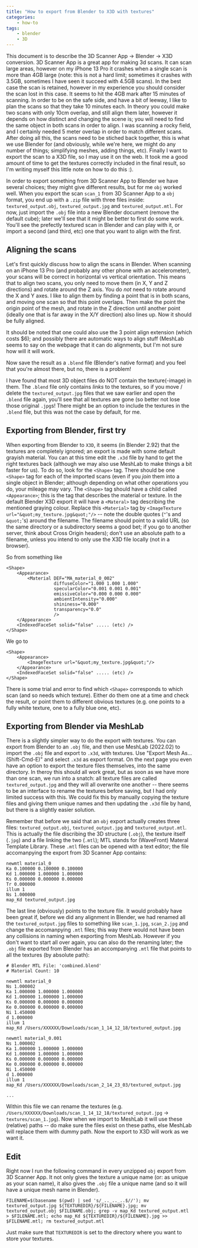 ```yaml
---
title: "How to export from Blender to X3D with textures"
categories:
    - how-to
tags:
    - blender
    - 3D
---
```

This document is to describe the 3D Scanner App -> Blender -> X3D conversion. 3D Scanner App is a great app for making 3d scans. It can scan large areas, however on my iPhone 13 Pro it crashes when a single scan is more than 4GB large (note: this is not a hard limit; sometimes it crashes with 3.5GB, sometimes I have seen it succeed with 4.5GB scans). In the best case the scan is retained, however in my experience you should consider the scan lost in this case. It seems to hit the 4GB mark after 15 minutes of scanning. In order to be on the safe side, and have a bit of leeway, I like to plan the scans so that they take 10 minutes each. In theory you could make two scans with only 10cm overlap, and still align them later, however it depends on how distinct and changing the scene is; you will need to find the same object in both scans in order to align. I was scanning a rocky field, and I certainly needed 5 meter overlap in order to match different scans. After doing all this, the scans need to be stiched back together, this is what we use Blender for (and obviously, while we're here, we might do any number of things; simplifying meshes, adding things, etc). Finally I want to export the scan to a X3D file, so I may use it on the web.
It took me a good amount of time to get the textures correctly included in the final result, so I'm writing myself this little note on how to do this :).

In order to export something from 3D Scanner App to Blender we have several choices; they might give different results, but for me `obj` worked well.
When you export the scan `scan_1` from 3D Scanner App to a `obj` format, you end up with a `.zip` file with three files inside: `textured_output.obj`, `textured_output.jpg` and `textured_output.mtl`.
For now, just import the `.obj` file into a new Blender document (remove the default cube); later we'll see that it might be better to first do some work.
You'll see the prefectly textured scan in Blender and can play with it, or import a second (and third, etc) one that you want to align with the first.

## Aligning the scans

Let's first quickly discuss how to align the scans in Blender.
When scanning on an iPhone 13 Pro (and probably any other phone with an accelerometer), your scans will be correct in horizontal vs vertical orientation.
This means that to align two scans, you only need to move them (in X, Y and Z directions) and rotate around the Z axis.
You do *not* need to rotate around the X and Y axes.
I like to align them by finding a point that is in both scans, and moving one scan so that this point overlaps.
Then make the point the origin point of the mesh, and rotate in the Z direction until another point (ideally one that is far away in the X/Y direction) also lines up.
Now it should be fully aligned.

It should be noted that one could also use the 3 point align extension (which costs $6); and possibly there are automatic ways to align stuff (MeshLab seems to say on the webpage that it can do alignments, but I'm not sure how will it will work.

Now save the result as a `.blend` file (Blender's native format) and you feel that you're almost there, but no, there is a problem!

I have found that most 3D object files do NOT contain the texture(-image) in them. The `.blend` file only contains *links* to the textures, so if you move / delete the `textured_output.jpg` files that we saw earlier and open the `.blend` file again, you'll see that all textures are gone (so better not lose those original `.jpg`s!
There might be an option to include the textures in the `.blend` file, but this was not the case by default, for me.

## Exporting from Blender, first try
When exporting from Blender to `X3D`, it seems (in Blender 2.92) that the textures are completely ignored; an export is made with some default grayish material.
You can at this time edit the `.x3d` file by hand to get the right textures back (although we may also use MeshLab to make things a bit faster for us).
To do so, look for the `<Shape>` tag.
There should be one `<Shape>` tag for each of the imported scans (even if you *join* them into a single object in Blender; although depending on what other operations you do, your mileage may vary.
The `<Shape>` tag should have a child called `<Appearance>`; this is the tag that describes the material or texture.
In the default Blender X3D export it will have a `<Materal>` tag describing the mentioned graying colour.
Replace this `<Material>` tag by `<ImageTexture url="&quot;my_texture.jpg&quot;"/>` -- note the double quotes (`"`'s and `&quot;`'s) around the filename.
The filename should point to a valid URL (so the same directory or a subdirectory seems a good bet; if you go to another server, think about Cross Origin headers); don't use an absolute path to a filename, unless you intend to only use the X3D file locally (not in a browser).

So from something like
```
<Shape>
    <Appearance>
        <Material DEF="MA_material_0_002"
                  diffuseColor="1.000 1.000 1.000"
                  specularColor="0.001 0.001 0.001"
                  emissiveColor="0.000 0.000 0.000"
                  ambientIntensity="0.000"
                  shininess="0.000"
                  transparency="0.0"
                  />
    </Appearance>
    <IndexedFaceSet solid="false" ..... (etc) />
</Shape>
```
We go to
```
<Shape>
    <Appearance>
        <ImageTexture url="&quot;my_texture.jpg&quot;"/>
    </Appearance>
    <IndexedFaceSet solid="false" ..... (etc) />
</Shape>
```

There is some trial and error to find which `<Shape>` corresponds to which scan (and so needs which texture).
Either do them one at a time and check the result, or point them to different obvious textures (e.g. one points to a fully white texture, one to a fully blue one, etc).

## Exporting from Blender via MeshLab
There is a slightly simpler way to do the export with textures.
You can export from Blender to an `.obj` file, and then use MeshLab (2022.02) to import the `.obj` file and export to `.x3d`, with textures.
Use "Export Mesh As... (Shift-Cmd-E)" and select `.x3d` as export format.
On the next page you even have an option to export the texture files themselves, into the same directory.
In theroy this should all work great, but as soon as we have more than one scan, we run into a snatch: all texture files are called `textured_output.jpg` and they will all overwrite one another -- there seems to be an interface to rename the textures before saving, but I had only limited success with this.
We could fix this by manually copying the texture files and giving them unique names and then updating the `.x3d` file by hand, but there is a slightly easier solution.

Remember that before we said that an `obj` export actually creates three files: `textured_output.obj`, `textured_output.jpg` and `textured_output.mtl`.
This is actually the file discribing the 3D structure (`.obj`), the texture itself (`.jpg`) and a file linking the two (`.mtl`); MTL stands for (WaveFront) Materal Template Library.
These `.mtl` files can be opened with a text editor; the file accomanpying the export from 3D Scanner App contains:

```
newmtl material_0
Ka 0.100000 0.100000 0.100000
Kd 1.000000 1.000000 1.000000
Ks 0.000000 0.000000 0.000000
Tr 0.000000
illum 1
Ns 1.000000
map_Kd textured_output.jpg
```

The last line (obviously) points to the texture file.
It would probably have been great if, before we did any alignment in Blender, we had renamed all the `textured_output.jpg` files to something like `scan_1.jpg`, `scan_2.jpg` and change the accomanpying `.mtl` files; this way there would not have been any collisions in naming when exporting from MeshLab.
However if you don't want to start all over again, you can also do the renaming later; the `.obj` file exported from Blender has an accompanying `.mtl` file that points to all the textures (by absolute path):

```
# Blender MTL File: 'combined.blend'
# Material Count: 10

newmtl material_0
Ns 1.000002
Ka 1.000000 1.000000 1.000000
Kd 1.000000 1.000000 1.000000
Ks 0.000000 0.000000 0.000000
Ke 0.000000 0.000000 0.000000
Ni 1.450000
d 1.000000
illum 1
map_Kd /Users/XXXXXX/Downloads/scan_1_14_12_18/textured_output.jpg

newmtl material_0.001
Ns 1.000002
Ka 1.000000 1.000000 1.000000
Kd 1.000000 1.000000 1.000000
Ks 0.000000 0.000000 0.000000
Ke 0.000000 0.000000 0.000000
Ni 1.450000
d 1.000000
illum 1
map_Kd /Users/XXXXXX/Downloads/scan_2_14_23_03/textured_output.jpg

...
```

Within this file we can rename the textures (e.g. `/Users/XXXXXX/Downloads/scan_1_14_12_18/textured_output.jpg` -> `textures/scan_1.jpg`).
Now when we import to MeshLab it will use these (relative) paths -- do make sure the files exist on these paths, else MeshLab will replace them with dummy path.
Now the export to X3D will work as we want it.


## Edit
Right now I run the following command in every unzipped `obj` export from 3D Scanner App.
It not only gives the texture a unique name (or: as unique as your scan name), it also gives the `.obj` file a unique name (and so it will have a unique mesh name in Blender).
```
FILENAME=$(basename $(pwd) | sed 's/_.._.._..$//'); mv textured_output.jpg ${TEXTUREDIR}/${FILENAME}.jpg; mv textured_output.obj $FILENAME.obj; grep -v map_Kd textured_output.mtl > $FILENAME.mtl; echo map_Kd ${TEXTUREDIR}/${FILENAME}.jpg >> $FILENAME.mtl; rm textured_output.mtl
```


Just make sure that `TEXTUREDIR` is set to the directory where you want to store your textures.
